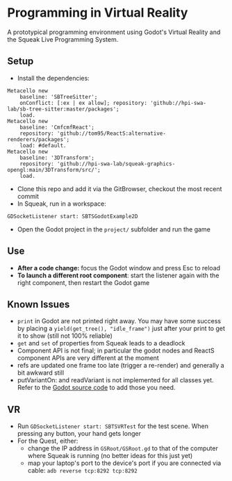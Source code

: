 # Programming in Virtual Reality

A prototypical programming environment using Godot's Virtual Reality and the Squeak Live Programming System.

## Setup
* Install the dependencies:
```smalltalk
Metacello new
	baseline: 'SBTreeSitter';
	onConflict: [:ex | ex allow]; repository: 'github://hpi-swa-lab/sb-tree-sitter:master/packages';
	load.
Metacello new
	baseline: 'CmfcmfReact';
	repository: 'github://tom95/ReactS:alternative-renderers/packages';
	load: #default.
Metacello new
	baseline: '3DTransform';
	repository: 'github://hpi-swa-lab/squeak-graphics-opengl:main/3DTransform/src/';
	load.
```
* Clone this repo and add it via the GitBrowser, checkout the most recent commit
* In Squeak, run in a workspace:
```smalltalk
GDSocketListener start: SBTSGodotExample2D
```
* Open the Godot project in the `project/` subfolder and run the game

## Use
* **After a code change:** focus the Godot window and press Esc to reload
* **To launch a different root component**: start the listener again with the right component, then restart the Godot game

## Known Issues
* `print` in Godot are not printed right away. You may have some success by placing a `yield(get_tree(), "idle_frame")` just after your print to get it to show (still not 100% reliable)
* `get` and `set` of properties from Squeak leads to a deadlock
* Component API is not final; in particular the godot nodes and ReactS component APIs are very different at the moment
* refs are updated one frame too late (trigger a re-render) and generally a bit awkward still
* putVariantOn: and readVariant is not implemented for all classes yet. Refer to the [Godot source code](https://github.com/godotengine/godot/blob/3.5/core/io/marshalls.cpp) to add those you need.

## VR
* Run `GDSocketListener start: SBTSVRTest` for the test scene. When pressing any button, your hand gets longer
* For the Quest, either:
	- change the IP address in `GSRoot/GSRoot.gd` to that of the computer where Squeak is running (no better ideas for this just yet)
	- map your laptop's port to the device's port if you are connected via cable: `adb reverse tcp:8292 tcp:8292`
